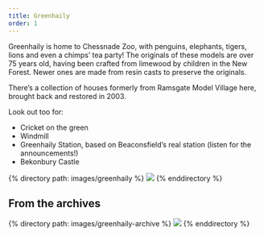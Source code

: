 ```yaml
---
title: Greenhaily
order: 1
---
```


Greenhaily is home to Chessnade Zoo, with penguins, elephants, tigers, lions and even a chimps’ tea party! The originals of these models are over 75 years old, having been crafted from limewood by children in the New Forest. Newer ones are made from resin casts to preserve the originals.

There’s a collection of houses formerly from Ramsgate Model Village here, brought back and restored in 2003.

Look out too for:

* Cricket on the green
* Windmill
* Greenhaily Station, based on Beaconsfield’s real station (listen for the announcements!)
* Bekonbury Castle

<div class="gallery">
{% directory path: images/greenhaily %}
  <img src="{{ file.url | prepend: site.baseurl }}" />
{% enddirectory %}
</div>

## From the archives

<div class="gallery">
{% directory path: images/greenhaily-archive %}
  <img src="{{ file.url | prepend: site.baseurl }}" />
{% enddirectory %}
</div>